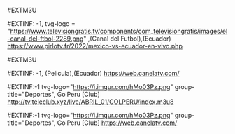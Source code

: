 #EXTM3U

#EXTINF: -1, tvg-logo = "https://www.televisiongratis.tv/components/com_televisiongratis/images/el-canal-del-ftbol-2289.png" ,(Canal del Futbol),(Ecuador)
https://www.pirlotv.fr/2022/mexico-vs-ecuador-en-vivo.php

#EXTM3U

#EXTINF: -1, (Pelicula),(Ecuador)
https://web.canelatv.com/

#EXTINF:-1 tvg-logo="https://i.imgur.com/hMo03Pz.png" group-title="Deportes", GolPeru [Club]
http://tv.teleclub.xyz/live/ABRIL_01/GOLPERU/index.m3u8

#EXTINF:-1 tvg-logo="https://i.imgur.com/hMo03Pz.png" group-title="Deportes", GolPeru [Club]
https://web.canelatv.com/

